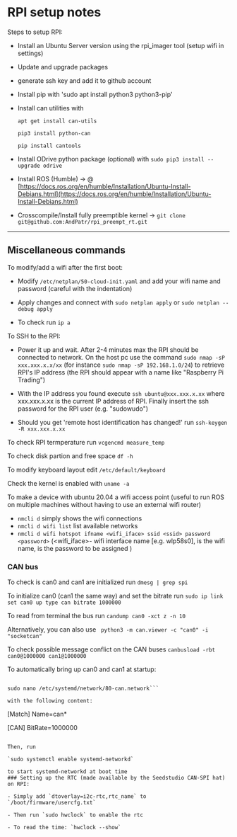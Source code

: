 # RPI setup notes

Steps to setup RPI:

- Install an Ubuntu Server version using the rpi_imager tool (setup wifi in settings)

- Update and upgrade packages

- generate ssh key and add it to github account

- Install pip with 'sudo apt install python3 python3-pip'

- Install can utilities with 
	```
	apt get install can-utils 
	
	pip3 install python-can
	
	pip install cantools
	
	```
								

- Install ODrive python package (optional) with `sudo pip3 install --upgrade odrive`

- Install ROS (Humble) &rarr; @ [https://docs.ros.org/en/humble/Installation/Ubuntu-Install-Debians.html](https://docs.ros.org/en/humble/Installation/Ubuntu-Install-Debians.html)

- Crosscompile/Install fully preemptible kernel &rarr; `git clone git@github.com:AndPatr/rpi_preempt_rt.git`

---
 
## Miscellaneous commands 

To modify/add a wifi after the first boot:

- Modify `/etc/netplan/50-cloud-init.yaml` and add your wifi name and password (careful with the indentation)

- Apply changes and connect with `sudo netplan apply` or `sudo netplan --debug apply`

- To check run `ip a`

To SSH to the RPI:

- Power it up and wait. After 2-4 minutes max the RPI should be connected to network. On the host pc use the command `sudo nmap -sP xxx.xxx.x.x/xx` (for instance `sudo nmap -sP 192.168.1.0/24`) to retrieve RPI's IP address (the RPI should appear with a name like "Raspberry Pi Trading")

- With the IP address you found execute `ssh ubuntu@xxx.xxx.x.xx` where xxx.xxx.x.xx is the current IP address of RPI. Finally insert the ssh password for the RPI user (e.g. "sudowudo")

- Should you get 'remote host identification has changed!' run `ssh-keygen -R xxx.xxx.x.xx`
 
To check RPI termperature run `vcgencmd measure_temp`

To check disk partion and free space `df -h`

To modify keyboard layout edit `/etc/default/keyboard`

Check the kernel is enabled with `uname -a`

To make a device with ubuntu 20.04 a wifi access point (useful to run ROS on multiple machines without having to use an external wifi router)

- `nmcli d` simply shows the wifi connections
- `nmcli d wifi list` list available networks	
- `nmcli d wifi hotspot ifname <wifi_iface> ssid <ssid> password <password>` (<wifi_iface>- wifi interface name [e.g. wlp58s0],<ssid> is the wifi name, <password> is the password to be assigned )

### CAN bus

To check is can0 and can1 are initialized run `dmesg | grep spi`

To initialize can0 (can1 the same way) and set the bitrate run `sudo ip link set can0 up type can bitrate 1000000`

To read from terminal the bus run
`candump can0 -xct z -n 10`

Alternatively, you can also use ` python3 -m can.viewer -c "can0" -i "socketcan"`

To check possible message conflict on the CAN buses
`canbusload -rbt can0@1000000 can1@1000000`

To automatically bring up can0 and can1 at startup:
```sudo touch /etc/systemd/network/80-can.network

sudo nano /etc/systemd/network/80-can.network```

with the following content:

```
[Match]
Name=can*

[CAN]
BitRate=1000000

```

Then, run

`sudo systemctl enable systemd-networkd`

to start systemd-networkd at boot time
### Setting up the RTC (made available by the Seedstudio CAN-SPI hat) on RPI:

- Simply add `dtoverlay=i2c-rtc,rtc_name` to `/boot/firmware/usercfg.txt`

- Then run `sudo hwclock` to enable the rtc

- To read the time: `hwclock --show`
